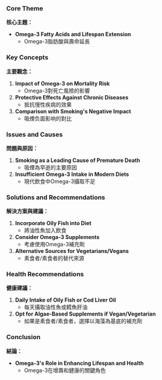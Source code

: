 ### Core Theme
**核心主題：**
- **Omega-3 Fatty Acids and Lifespan Extension**
  - Omega-3脂肪酸與壽命延長

### Key Concepts
**主要觀念：**
1. **Impact of Omega-3 on Mortality Risk**
   - Omega-3對死亡風險的影響
2. **Protective Effects Against Chronic Diseases**
   - 抵抗慢性疾病的效果
3. **Comparison with Smoking's Negative Impact**
   - 吸煙负面影响的對比

### Issues and Causes
**問題與原因：**
1. **Smoking as a Leading Cause of Premature Death**
   - 吸煙為早逝的主要原因
2. **Insufficient Omega-3 Intake in Modern Diets**
   - 現代飲食中Omega-3攝取不足

### Solutions and Recommendations
**解決方案與建議：**
1. **Incorporate Oily Fish into Diet**
   - 將油性魚加入飲食
2. **Consider Omega-3 Supplements**
   - 考慮使用Omega-3補充劑
3. **Alternative Sources for Vegetarians/Vegans**
   - 素食者/素食者的替代來源

### Health Recommendations
**健康建議：**
1. **Daily Intake of Oily Fish or Cod Liver Oil**
   - 每天攝取油性魚或鳕魚肝油
2. **Opt for Algae-Based Supplements if Vegan/Vegetarian**
   - 如果是素食者/素食者，選擇以海藻為基底的補充劑

### Conclusion
**結論：**
- **Omega-3's Role in Enhancing Lifespan and Health**
  - Omega-3在增壽和健康的關鍵角色